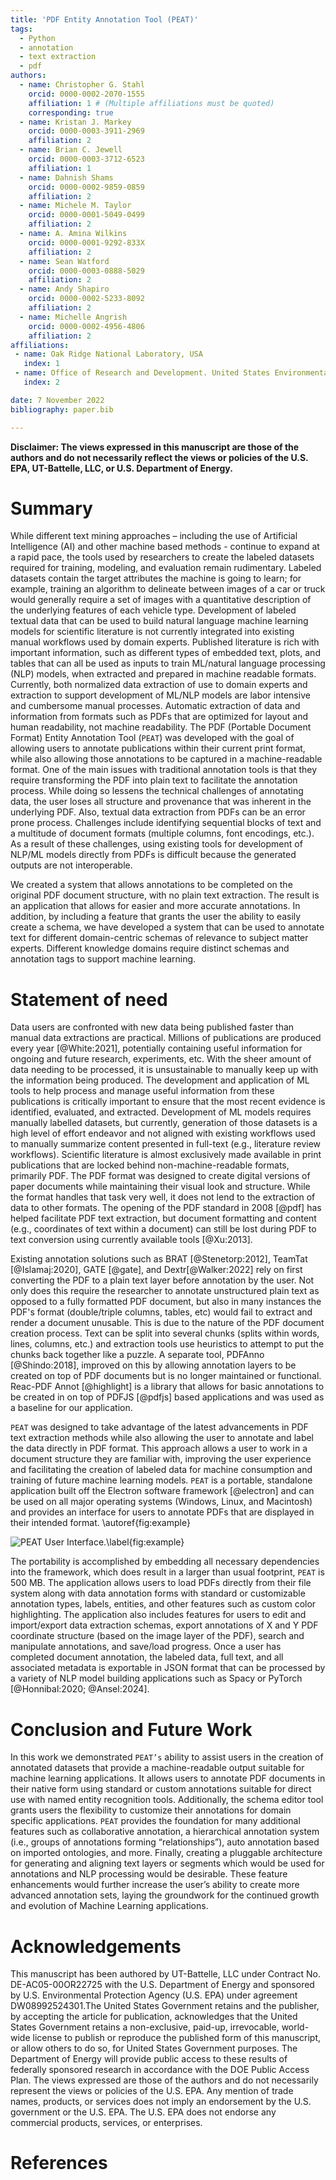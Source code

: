 ```yaml
---
title: 'PDF Entity Annotation Tool (PEAT)'
tags:
  - Python
  - annotation
  - text extraction
  - pdf
authors:
  - name: Christopher G. Stahl
    orcid: 0000-0002-2070-1555
    affiliation: 1 # (Multiple affiliations must be quoted)
    corresponding: true
  - name: Kristan J. Markey
    orcid: 0000-0003-3911-2969
    affiliation: 2
  - name: Brian C. Jewell
    orcid: 0000-0003-3712-6523
    affiliation: 1
  - name: Dahnish Shams
    orcid: 0000-0002-9859-0859
    affiliation: 2
  - name: Michele M. Taylor
    orcid: 0000-0001-5049-0499
    affiliation: 2
  - name: A. Amina Wilkins
    orcid: 0000-0001-9292-833X
    affiliation: 2
  - name: Sean Watford
    orcid: 0000-0003-0888-5029
    affiliation: 2
  - name: Andy Shapiro
    orcid: 0000-0002-5233-8092
    affiliation: 2
  - name: Michelle Angrish
    orcid: 0000-0002-4956-4806
    affiliation: 2
affiliations:
 - name: Oak Ridge National Laboratory, USA
   index: 1
 - name: Office of Research and Development. United States Environmental Protection Agency
   index: 2

date: 7 November 2022
bibliography: paper.bib

---
```


**Disclaimer: The views expressed in this manuscript are those of the authors and do not necessarily reflect the views or policies of the U.S. EPA, UT-Battelle, LLC, or U.S. Department of Energy.**

# Summary

While different text mining approaches – including the use of Artificial Intelligence (AI) and other machine based methods - continue to expand at a rapid pace, the tools used by researchers to create the labeled datasets required for training, modeling, and evaluation remain rudimentary. Labeled datasets contain the target attributes the machine is going to learn; for example, training an algorithm to delineate between images of a car or truck would generally require a set of images with a quantitative description of the underlying features of each vehicle type. Development of labeled textual data that can be used to build natural language machine learning models for scientific literature is not currently integrated into existing manual workflows used by domain experts. Published literature is rich with important information, such as different types of embedded text, plots, and tables that can all be used as inputs to train ML/natural language processing (NLP) models, when extracted and prepared in machine readable formats. Currently, both normalized data extraction of use to domain experts and extraction to support development of ML/NLP models are labor intensive and cumbersome manual processes. Automatic extraction of data and information from formats such as PDFs  that are optimized for layout and human readability, not machine readability. The PDF (Portable Document Format) Entity Annotation Tool (`PEAT`) was developed with the goal of allowing users to annotate publications within their current print format, while also allowing those annotations to be captured in a machine-readable format. One of the main issues with traditional annotation tools is that they require transforming the PDF into plain text to facilitate the annotation process. While doing so lessens the technical challenges of annotating data, the user loses all structure and provenance that was inherent in the underlying PDF. Also, textual data extraction from PDFs can be an error prone process. Challenges include identifying sequential blocks of text and a multitude of document formats (multiple columns, font encodings, etc.). As a result of these challenges, using existing tools for development of NLP/ML models directly from PDFs is difficult because the generated outputs are not interoperable.

We created a system that allows annotations to be completed on the original PDF document structure, with no plain text extraction. The result is an application that allows for easier and more accurate annotations. In addition, by including a feature that grants the user the ability to easily create a schema, we have developed a system that can be used to annotate text for different domain-centric schemas of relevance to subject matter experts. Different knowledge domains require distinct schemas and annotation tags to support machine learning.

# Statement of need

Data users are confronted with new data being published faster than manual data extractions are practical. Millions of publications are produced every year [@White:2021], potentially containing useful information for ongoing and future research, experiments, etc. With the sheer amount of data needing to be processed, it is unsustainable to manually keep up with the information being produced. 
The development and application of ML tools to help process and manage useful information from these publications is critically important to ensure that the most recent evidence is identified, evaluated, and extracted. Development of ML models requires manually labelled datasets, but currently, generation of those datasets is a high level of effort endeavor and not aligned with existing workflows used to manually summarize content presented in full-text (e.g., literature review workflows). Scientific literature is almost exclusively made available in print publications that are locked behind non-machine-readable formats, primarily PDF. The PDF format was designed to create digital versions of paper documents while maintaining their visual look and structure. While the format handles that task very well, it does not lend to the extraction of data to other formats. The opening of the PDF standard in 2008 [@pdf] has helped facilitate PDF text extraction, but document formatting and content (e.g., coordinates of text within a document) can still be lost during PDF to text conversion using currently available tools [@Xu:2013].

Existing annotation solutions such as BRAT [@Stenetorp:2012], TeamTat [@Islamaj:2020], GATE [@gate], and Dextr[@Walker:2022] rely on first converting the PDF to a plain text layer before annotation by the user. Not only does this require the researcher to annotate unstructured plain text as opposed to a fully formatted PDF document, but also in many instances the PDF's format (double/triple columns, tables, etc) would fail to extract and render a document unusable. This is due to the nature of the PDF document creation process. Text can be split into several chunks (splits within words, lines, columns, etc.) and extraction tools use heuristics to attempt to put the chunks back together like a puzzle. A separate tool, PDFAnno [@Shindo:2018], improved on this by allowing annotation layers to be created on top of PDF documents but is no longer maintained or functional. Reac-PDF Annot [@highlight] is a library that allows for basic annotations to be created in on top of PDFJS [@pdfjs] based applications and was used as a baseline for our application.

`PEAT` was designed to take advantage of the latest advancements in PDF text extraction methods while also allowing the user to annotate and label the data directly in PDF format. This approach allows a user to work in a document structure they are familiar with, improving the user experience and facilitating the creation of labeled data for machine consumption and training of future machine learning models.
`PEAT` is a portable, standalone application built off the Electron software framework [@electron] and can be used on all major operating systems (Windows, Linux, and Macintosh) and provides an interface for users to annotate PDFs that are displayed in their intended format. \autoref{fig:example}

![PEAT User Interface.\label{fig:example}](figure.png)

The portability is accomplished by embedding all necessary dependencies into the framework, which does result in a larger than usual footprint, `PEAT` is 500 MB. The application allows users to load PDFs directly from their file system along with data annotation forms with standard or customizable annotation types, labels, entities, and other features such as custom color highlighting. The application also includes features for users to edit and import/export data extraction schemas, export annotations of X and Y PDF coordinate structure (based on the image layer of the PDF), search and manipulate annotations, and save/load progress. Once a user has completed document annotation, the labeled data, full text, and all associated metadata is exportable in JSON format that can be processed by a variety of NLP model building applications such as Spacy or PyTorch [@Honnibal:2020; @Ansel:2024].

# Conclusion and Future Work

In this work we demonstrated `PEAT’s` ability to assist users in the creation of annotated datasets that provide a machine-readable output suitable for machine learning applications. It allows users to annotate PDF documents in their native form using standard or custom annotations suitable for direct use with named entity recognition tools. Additionally, the schema editor tool grants users the flexibility to customize their annotations for domain specific applications. `PEAT` provides the foundation for many additional features such as collaborative annotation, a hierarchical annotation system (i.e., groups of annotations forming “relationships”), auto annotation based on imported ontologies, and more. Finally, creating a pluggable architecture for generating and aligning text layers or segments which would be used for annotations and NLP processing would be desirable. These feature enhancements would further increase the user’s ability to create more advanced annotation sets, laying the groundwork for the continued growth and evolution of Machine Learning applications. 

# Acknowledgements

This manuscript has been authored by UT-Battelle, LLC under Contract No. DE-AC05-00OR22725 with the U.S. Department of Energy and sponsored by U.S. Environmental Protection Agency (U.S. EPA) under agreement DW08992524301.The United States Government retains and the publisher, by accepting the article for publication, acknowledges that the United States Government retains a non-exclusive, paid-up, irrevocable, world-wide license to publish or reproduce the published form of this manuscript, or allow others to do so, for United States Government purposes. The Department of Energy will provide public access to these results of federally sponsored research in accordance with the DOE Public Access Plan.
The views expressed are those of the authors and do not necessarily represent the views or policies of the U.S. EPA. Any mention of trade names, products, or services does not imply an endorsement by the U.S. government or the U.S. EPA. The U.S. EPA does not endorse any commercial products, services, or enterprises.


# References